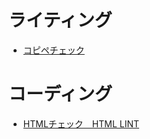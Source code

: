 # ライティング
* [コピペチェック](https://ccd.cloud/)

# コーディング
* [HTMLチェック　HTML LINT](http://www.htmllint.net/html-lint/htmllint.html)